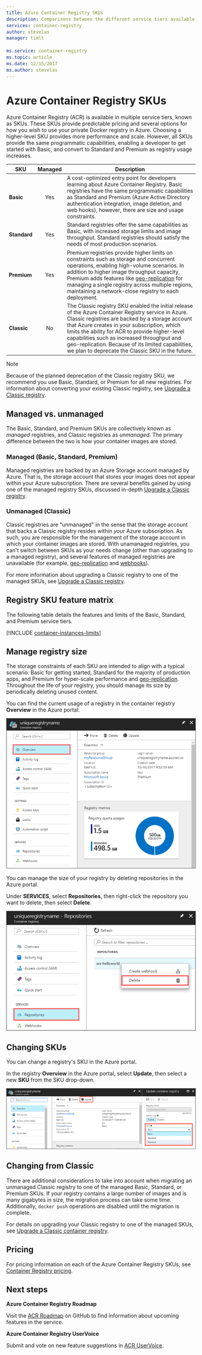 ```yaml
---
title: Azure Container Registry SKUs
description: Comparisons between the different service tiers available in Azure Container Registry
services: container-registry
author: stevelas
manager: timlt

ms.service: container-registry
ms.topic: article
ms.date: 12/15/2017
ms.author: stevelas
---
```


# Azure Container Registry SKUs

Azure Container Registry (ACR) is available in multiple service tiers, known as SKUs. These SKUs provide predictable pricing and several options for how you wish to use your private Docker registry in Azure. Choosing a higher-level SKU provides more performance and scale. However, all SKUs provide the same programmatic capabilities, enabling a developer to get started with Basic, and convert to Standard and Premium as registry usage increases.

| SKU | Managed | Description |
| --- | :-------: | ----------- |
| **Basic** | Yes | A cost-optimized entry point for developers learning about Azure Container Registry. Basic registries have the same programmatic capabilities as Standard and Premium (Azure Active Directory authentication integration, image deletion, and web hooks), however, there are size and usage constraints. |
| **Standard** | Yes | Standard registries offer the same capabilities as Basic, with increased storage limits and image throughput. Standard registries should satisfy the needs of most production scenarios. |
| **Premium** | Yes | Premium registries provide higher limits on constraints such as storage and concurrent operations, enabling high-volume scenarios. In addition to higher image throughput capacity, Premium adds features like [geo-replication](container-registry-geo-replication.md) for managing a single registry across multiple regions, maintaining a network-close registry to each deployment. |
| **Classic** | No | The Classic registry SKU enabled the initial release of the Azure Container Registry service in Azure. Classic registries are backed by a storage account that Azure creates in your subscription, which limits the ability for ACR to provide higher-level capabilities such as increased throughput and geo-replication. Because of its limited capabilities, we plan to deprecate the Classic SKU in the future. |

> [!NOTE]
> Because of the planned deprecation of the Classic registry SKU, we recommend you use Basic, Standard, or Premium for all new registries. For information about converting your existing Classic registry, see [Upgrade a Classic registry](container-registry-upgrade.md).
>

## Managed vs. unmanaged

The Basic, Standard, and Premium SKUs are collectively known as *managed* registries, and Classic registries as *unmanaged*. The primary difference between the two is how your container images are stored.

### Managed (Basic, Standard, Premium)

Managed registries are backed by an Azure Storage account managed by Azure. That is, the storage account that stores your images does not appear within your Azure subscription. There are several benefits gained by using one of the managed registry SKUs, discussed in-depth [Upgrade a Classic registry](container-registry-upgrade.md).

### Unmanaged (Classic)

Classic registries are "unmanaged" in the sense that the storage account that backs a Classic registry resides within *your* Azure subscription. As such, you are responsible for the management of the storage account in which your container images are stored. With unamanaged registries, you can't switch between SKUs as your needs change (other than upgrading to a managed registry), and several features of managed registries are unavailable (for example, [geo-replication](container-registry-geo-replication.md) and [webhooks](container-registry-webhook.md)).

For more information about upgrading a Classic registry to one of the managed SKUs, see [Upgrade a Classic registry](container-registry-upgrade.md).

## Registry SKU feature matrix

The following table details the features and limits of the Basic, Standard, and Premium service tiers.

[!INCLUDE [container-instances-limits](../../includes/container-registry-limits.md)]

## Manage registry size
The storage constraints of each SKU are intended to align with a typical scenario: Basic for getting started, Standard for the majority of production apps, and Premium for hyper-scale performance and [geo-replication](container-registry-geo-replication.md). Throughout the life of your registry, you should manage its size by periodically deleting unused content.

You can find the current usage of a registry in the container registry **Overview** in the Azure portal:

![Registry usage information in the Azure portal](media/container-registry-skus/registry-overview-quotas.png)

You can manage the size of your registry by deleting repositories in the Azure portal.

Under **SERVICES**, select **Repositories**, then right-click the repository you want to delete, then select **Delete**.

![Delete a repository in the Azure portal](media/container-registry-skus/delete-repository-portal.png)

## Changing SKUs

You can change a registry's SKU in the Azure portal.

In the registry **Overview** in the Azure portal, select **Update**, then select a new **SKU** from the SKU drop-down.

![Update container registry SKU in Azure portal](media/container-registry-skus/update-registry-sku.png)

## Changing from Classic

There are additional considerations to take into account when migrating an unmanaged Classic registry to one of the managed Basic, Standard, or Premium SKUs. If your registry contains a large number of images and is many gigabytes in size, the migration process can take some time. Additionally, `docker push` operations are disabled until the migration is complete.

For details on upgrading your Classic registry to one of the managed SKUs, see [Upgrade a Classic container registry](container-registry-upgrade.md).

## Pricing

For pricing information on each of the Azure Container Registry SKUs, see [Container Registry pricing](https://azure.microsoft.com/pricing/details/container-registry/).

## Next steps

**Azure Container Registry Roadmap**

Visit the [ACR Roadmap](https://aka.ms/acr/roadmap) on GitHub to find information about upcoming features in the service.

**Azure Container Registry UserVoice**

Submit and vote on new feature suggestions in [ACR UserVoice](https://feedback.azure.com/forums/903958-azure-container-registry).